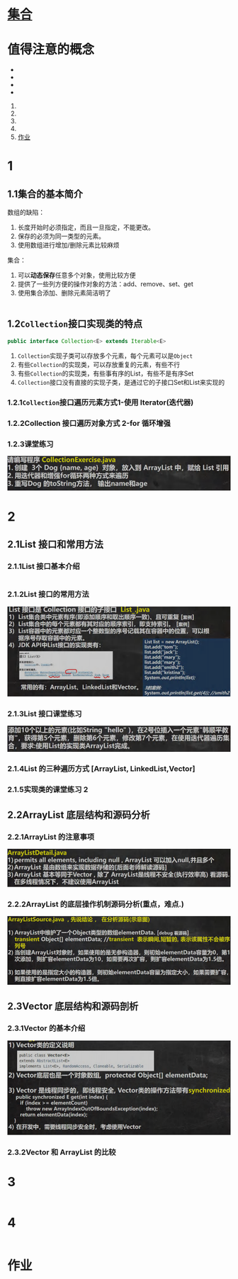 # [集合](./TCH_Han/Chapter14.md)  
# 值得注意的概念
- 
- 
- 
-  
1. [](#1)
2. [](#2)
3. [](#3)
4. [](#4)
5. [作业](#作业)  
# 1

## 1.1集合的基本简介

数组的缺陷：

1. 长度开始时必须指定，而且一旦指定，不能更改。
2. 保存的必须为同一类型的元素。
3. 使用数组进行增加/删除元素比较麻烦



集合：

1. 可以**动态保存**任意多个对象，使用比较方便
2. 提供了一些列方便的操作对象的方法：add、remove、set、get
3. 使用集合添加、删除元素简洁明了

```    
```


## 1.2```Collection```接口实现类的特点

```java
public interface Collection<E> extends Iterable<E>
```

1. ```Collection```实现子类可以存放多个元素，每个元素可以是```Object```
2. 有些```Collection```的实现类，可以存放重复的元素，有些不行
3. 有些```Collection```的实现类，有些事有序的List，有些不是有序Set
4. ```Collection```接口没有直接的实现子类，是通过它的子接口Set和List来实现的



### 1.2.1```Collection```接口遍历元素方式1-使用 Iterator(迭代器)





### 1.2.2Collection 接口遍历对象方式 2-for 循环增强



### 1.2.3课堂练习

<img src="../img/TCH_Han/ch14_1.png" style="zoom:87%;" />





# 2

## 2.1List 接口和常用方法

### 2.1.1List 接口基本介绍

```
```


### 2.1.2List 接口的常用方法

<img src="../img/TCH_Han/ch14_2.png" style="zoom:87%;" />



### 2.1.3List 接口课堂练习 

<img src="../img/TCH_Han/ch14_3.png" style="zoom:87%;" />





### 2.1.4List 的三种遍历方式 [ArrayList, LinkedList,Vector]



### 2.1.5实现类的课堂练习 2



## 2.2ArrayList 底层结构和源码分析

### 2.2.1ArrayList 的注意事项

<img src="../img/TCH_Han/ch14_4.png" style="zoom:87%;" />

### 2.2.2ArrayList 的底层操作机制源码分析(重点，难点.)

<img src="../img/TCH_Han/ch14_5.png" style="zoom:87%;" />





## 2.3Vector 底层结构和源码剖析

### 2.3.1Vector 的基本介绍

<img src="../img/TCH_Han/ch14_6.png" style="zoom:87%;" />



### 2.3.2Vector 和 ArrayList 的比较





# 3

```
```
# 4
```
```
# 作业
```
```